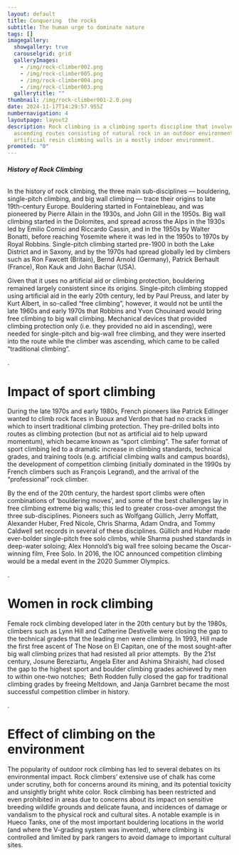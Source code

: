 ```yaml
---
layout: default
title: Conquering  the rocks
subtitle: The human urge to dominate nature
tags: []
imagegallery:
  showgallery: true
  carouselgrid: grid
  galleryImages:
    - /img/rock-climber002.png
    - /img/rock-climber005.png
    - /img/rock-climber004.png
    - /img/rock-climber003.png
  gallerytitle: ""
thumbnail: /img/rock-climber001-2.0.png
date: 2024-11-17T14:29:57.955Z
numbernavigation: 4
layoutpage: layout2
description: Rock climbing is a climbing sports discipline that involves
  ascending routes consisting of natural rock in an outdoor environment, or on
  artificial resin climbing walls in a mostly indoor environment.
promoted: "0"
---
```

###### **History of Rock Climbing**

In the history of rock climbing, the three main sub-disciplines — bouldering, single-pitch climbing, and big wall climbing — trace their origins to late 19th-century Europe. Bouldering started in Fontainebleau, and was pioneered by Pierre Allain in the 1930s, and John Gill in the 1950s. Big wall climbing started in the Dolomites, and spread across the Alps in the 1930s led by Emilio Comici and Riccardo Cassin, and in the 1950s by Walter Bonatti, before reaching Yosemite where it was led in the 1950s to 1970s by Royal Robbins. Single-pitch climbing started pre-1900 in both the Lake District and in Saxony, and by the 1970s had spread globally led by climbers such as Ron Fawcett (Britain), Bernd Arnold (Germany), Patrick Berhault (France), Ron Kauk and John Bachar (USA).  

Given that it uses no artificial aid or climbing protection, bouldering remained largely consistent since its origins. Single-pitch climbing stopped using artificial aid in the early 20th century, led by Paul Preuss, and later by Kurt Albert, in so-called “free climbing”, however, it would not be until the late 1960s and early 1970s that Robbins and Yvon Chouinard would bring free climbing to big wall climbing. Mechanical devices that provided climbing protection only (i.e. they provided no aid in ascending), were needed for single-pitch and big-wall free climbing, and they were inserted into the route while the climber was ascending, which came to be called “traditional climbing”.

  



.





# **Impact of sport climbing** 

During the late 1970s and early 1980s, French pioneers like Patrick Edlinger wanted to climb rock faces in Buoux and Verdon that had no cracks in which to insert traditional climbing protection. They pre-drilled bolts into routes as climbing protection (but not as artificial aid to help upward momentum), which became known as “sport climbing”. The safer format of sport climbing led to a dramatic increase in climbing standards, technical grades, and training tools (e.g. artificial climbing walls and campus boards), the development of competition climbing (initially dominated in the 1990s by French climbers such as François Legrand), and the arrival of the “professional” rock climber. 

By the end of the 20th century, the hardest sport climbs were often combinations of ‘bouldering moves’, and some of the best challenges lay in free climbing extreme big walls; this led to greater cross-over amongst the three sub-disciplines. Pioneers such as Wolfgang Güllich, Jerry Moffatt, Alexander Huber, Fred Nicole, Chris Sharma, Adam Ondra, and Tommy Caldwell set records in several of these disciplines. Güllich and Huber made ever-bolder single-pitch free solo climbs, while Sharma pushed standards in deep-water soloing; Alex Honnold’s big wall free soloing became the Oscar-winning film, Free Solo. In 2016, the IOC announced competition climbing would be a medal event in the 2020 Summer Olympics.





.









# **Women in rock climbing** 

Female rock climbing developed later in the 20th century but by the 1980s, climbers such as Lynn Hill and Catherine Destivelle were closing the gap to the technical grades that the leading men were climbing. In 1993, Hill made the first free ascent of The Nose on El Capitan, one of the most sought-after big wall climbing prizes that had resisted all prior attempts.  By the 21st century, Josune Bereziartu, Angela Eiter and Ashima Shiraishi, had closed the gap to the highest sport and boulder climbing grades achieved by men to within one-two notches;  Beth Rodden fully closed the gap for traditional climbing grades by freeing Meltdown, and Janja Garnbret became the most successful competition climber in history.







.







# **Effect of climbing on the environment** 

The popularity of outdoor rock climbing has led to several debates on its environmental impact. Rock climbers’ extensive use of chalk has come under scrutiny, both for concerns around its mining, and its potential toxicity and unsightly bright white color. Rock climbing has been restricted and even prohibited in areas due to concerns about its impact on sensitive breeding wildlife grounds and delicate fauna, and incidences of damage or vandalism to the physical rock and cultural sites. A notable example is in Hueco Tanks, one of the most important bouldering locations in the world (and where the V-grading system was invented), where climbing is controlled and limited by park rangers to avoid damage to important cultural sites.